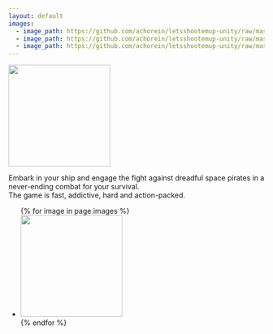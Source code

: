```yaml
---
layout: default
images:
  - image_path: https://github.com/achorein/letsshootemup-unity/raw/master/docs/assets/images/screen-01.png
  - image_path: https://github.com/achorein/letsshootemup-unity/raw/master/docs/assets/images/screen-02.png
  - image_path: https://github.com/achorein/letsshootemup-unity/raw/master/docs/assets/images/screen-03.png
---
```


<p>
    <img src="https://github.com/achorein/letsshootemup-unity/raw/master/docs/assets/images/logo-1024x500.png" height="200"/>
</p>

Embark in your ship and engage the fight against dreadful space pirates in a never-ending combat for your survival.<br/>
The game is fast, addictive, hard and action-packed.

<ul>
    {% for image in page.images %}
    <li><a href="{{ image.image_path }}"><img src="{{ image.image_path }}" height="200"/></a></li>
    {% endfor %}
</ul>


